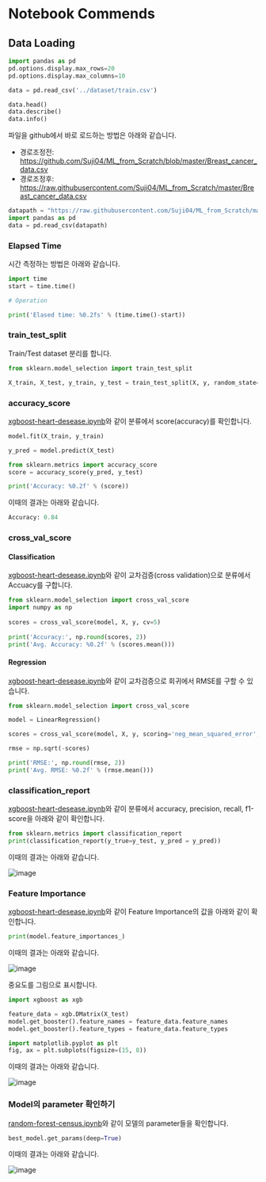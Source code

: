 # Notebook Commends

## Data Loading

```python
import pandas as pd
pd.options.display.max_rows=20
pd.options.display.max_columns=10

data = pd.read_csv('../dataset/train.csv')

data.head()
data.describe()
data.info()
```

파일을 github에서 바로 로드하는 방법은 아래와 같습니다. 

- 경로조정전: https://github.com/Suji04/ML_from_Scratch/blob/master/Breast_cancer_data.csv
- 경로조정후: https://raw.githubusercontent.com/Suji04/ML_from_Scratch/master/Breast_cancer_data.csv

```python
datapath = "https://raw.githubusercontent.com/Suji04/ML_from_Scratch/master/Breast_cancer_data.csv"
import pandas as pd
data = pd.read_csv(datapath)
```

### Elapsed Time

시간 측정하는 방법은 아래와 같습니다. 

```python
import time
start = time.time()

# Operation

print('Elased time: %0.2fs' % (time.time()-start))
```

### train_test_split

Train/Test dataset 분리를 합니다. 

```python
from sklearn.model_selection import train_test_split

X_train, X_test, y_train, y_test = train_test_split(X, y, random_state=2)
```

### accuracy_score

[xgboost-heart-desease.ipynb](https://github.com/kyopark2014/ML-Algorithms/blob/main/xgboost/src/xgboost-heart-desease.ipynb)와 같이 분류에서 score(accuracy)를 확인합니다. 

```python
model.fit(X_train, y_train)

y_pred = model.predict(X_test)

from sklearn.metrics import accuracy_score
score = accuracy_score(y_pred, y_test)

print('Accuracy: %0.2f' % (score))
```

이때의 결과는 아래와 같습니다. 

```python
Accuracy: 0.84
```

### cross_val_score

#### Classification 

[xgboost-heart-desease.ipynb](https://github.com/kyopark2014/ML-Algorithms/blob/main/xgboost/src/xgboost-heart-desease.ipynb)와 같이 교차검증(cross validation)으로 분류에서 Accuacy를 구합니다. 

```python
from sklearn.model_selection import cross_val_score
import numpy as np
​
scores = cross_val_score(model, X, y, cv=5)
​
print('Accuracy:', np.round(scores, 2))
print('Avg. Accuracy: %0.2f' % (scores.mean()))
```

#### Regression

[xgboost-heart-desease.ipynb](https://github.com/kyopark2014/ML-Algorithms/blob/main/xgboost/src/xgboost-heart-desease.ipynb)와 같이 교차검증으로 회귀에서 RMSE를 구할 수 있습니다. 

```python
from sklearn.model_selection import cross_val_score

model = LinearRegression()

scores = cross_val_score(model, X, y, scoring='neg_mean_squared_error', cv=50)

rmse = np.sqrt(-scores)

print('RMSE:', np.round(rmse, 2))
print('Avg. RMSE: %0.2f' % (rmse.mean()))
```


### classification_report

[xgboost-heart-desease.ipynb](https://github.com/kyopark2014/ML-Algorithms/blob/main/xgboost/src/xgboost-heart-desease.ipynb)와 같이 분류에서 accuracy, precision, recall, f1-score을 아래와 같이 확인합니다. 

```python
from sklearn.metrics import classification_report
print(classification_report(y_true=y_test, y_pred = y_pred))
```

이때의 결과는 아래와 같습니다.

![image](https://user-images.githubusercontent.com/52392004/195368069-24441412-b3d4-43cb-a9be-2ebd2f888d06.png)

### Feature Importance

[xgboost-heart-desease.ipynb](https://github.com/kyopark2014/ML-Algorithms/blob/main/xgboost/src/xgboost-heart-desease.ipynb)와 같이 Feature Importance의 값을 아래와 같이 확인합니다. 

```python
print(model.feature_importances_)
```

이때의 결과는 아래와 같습니다. 

![image](https://user-images.githubusercontent.com/52392004/195369225-fc8ea777-a16e-436e-ba7f-2249809c8937.png)

중요도를 그림으로 표시합니다. 

```python
import xgboost as xgb

feature_data = xgb.DMatrix(X_test)
model.get_booster().feature_names = feature_data.feature_names
model.get_booster().feature_types = feature_data.feature_types

import matplotlib.pyplot as plt
fig, ax = plt.subplots(figsize=(15, 8))
```
이때의 결과는 아래와 같습니다. 

![image](https://user-images.githubusercontent.com/52392004/195369423-47f2340a-bcb2-4aa2-a656-d847f3825595.png)

### Model의 parameter 확인하기

[random-forest-census.ipynb](https://github.com/kyopark2014/ML-Algorithms/blob/main/xgboost/src/random-forest-census.ipynb)와 같이 모델의 parameter들을 확인합니다. 

```python
best_model.get_params(deep=True)
```
이때의 결과는 아래와 같습니다. 

![image](https://user-images.githubusercontent.com/52392004/195372145-6321b2fd-04d2-46b8-8e87-37fd8f8fe0af.png)

